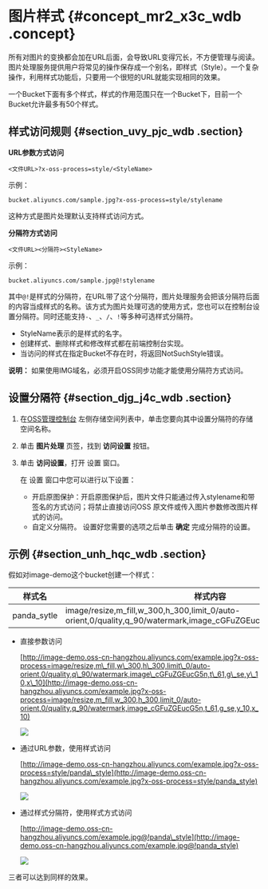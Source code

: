 # 图片样式 {#concept_mr2_x3c_wdb .concept}

所有对图片的变换都会加在URL后面，会导致URL变得冗长，不方便管理与阅读。图片处理服务提供用户将常见的操作保存成一个别名，即样式（Style）。一个复杂操作，利用样式功能后，只要用一个很短的URL就能实现相同的效果。

一个Bucket下面有多个样式，样式的作用范围只在一个Bucket下，目前一个Bucket允许最多有50个样式。

## 样式访问规则 {#section_uvy_pjc_wdb .section}

**URL参数方式访问**

```
<文件URL>?x-oss-process=style/<StyleName>
```

示例：

`bucket.aliyuncs.com/sample.jpg?x-oss-process=style/stylename`

这种方式是图片处理默认支持样式访问方式。

**分隔符方式访问**

```
<文件URL><分隔符><StyleName>
```

示例：

`bucket.aliyuncs.com/sample.jpg@!stylename`

其中`@!`是样式的分隔符，在URL带了这个分隔符，图片处理服务会把该分隔符后面的内容当成样式的名称。该方式为图片处理可选的使用方式，您也可以在控制台设置分隔符。同时还能支持`-`、`_`、`/`、`!`等多种可选样式分隔符。

-   StyleName表示的是样式的名字。
-   创建样式、删除样式和修改样式都在前端控制台实现。
-   当访问的样式在指定Bucket不存在时，将返回NotSuchStyle错误。

**说明：** 如果使用IMG域名，必须开启OSS同步功能才能使用分隔符方式访问。

## 设置分隔符 {#section_djg_j4c_wdb .section}

1.  在[OSS管理控制台](https://oss.console.aliyun.com/overview) 左侧存储空间列表中，单击您要向其中设置分隔符的存储空间名称。
2.  单击 **图片处理** 页签，找到 **访问设置** 按钮。

     

3.  单击 **访问设置**，打开 设置 窗口。

     

    在 设置 窗口中您可以进行以下设置：

    -   开启原图保护：开启原图保护后，图片文件只能通过传入stylename和带签名的方式访问；将禁止直接访问OSS 原文件或传入图片参数修改图片样式的访问。
    -   自定义分隔符。
    设置好您需要的选项之后单击 **确定** 完成分隔符的设置。


## 示例 {#section_unh_hqc_wdb .section}

假如对image-demo这个bucket创建一个样式：

|样式名|样式内容|
|---|----|
|panda\_sytle|image/resize,m\_fill,w\_300,h\_300,limit\_0/auto-orient,0/quality,q\_90/watermark,image\_cGFuZGEucG5n,t\_61,g\_se,y\_10,x\_10|

-   直接参数访问

    [http://image-demo.oss-cn-hangzhou.aliyuncs.com/example.jpg?x-oss-process=image/resize,m\_fill,w\_300,h\_300,limit\_0/auto-orient,0/quality,q\_90/watermark,image\_cGFuZGEucG5n,t\_61,g\_se,y\_10,x\_10](http://image-demo.oss-cn-hangzhou.aliyuncs.com/example.jpg?x-oss-process=image/resize,m_fill,w_300,h_300,limit_0/auto-orient,0/quality,q_90/watermark,image_cGFuZGEucG5n,t_61,g_se,y_10,x_10)

    ![](http://static-aliyun-doc.oss-cn-hangzhou.aliyuncs.com/assets/img/4792/2884_zh-CN.jpg)

-   通过URL参数，使用样式访问

    [http://image-demo.oss-cn-hangzhou.aliyuncs.com/example.jpg?x-oss-process=style/panda\_style](http://image-demo.oss-cn-hangzhou.aliyuncs.com/example.jpg?x-oss-process=style/panda_style)

    ![](http://static-aliyun-doc.oss-cn-hangzhou.aliyuncs.com/assets/img/4792/2885_zh-CN.jpg)

-   通过样式分隔符，使用样式方式访问

    [http://image-demo.oss-cn-hangzhou.aliyuncs.com/example.jpg@!panda\_style](http://image-demo.oss-cn-hangzhou.aliyuncs.com/example.jpg@!panda_style)

    ![](http://static-aliyun-doc.oss-cn-hangzhou.aliyuncs.com/assets/img/4792/2886_zh-CN.jpg@!panda_style)


三者可以达到同样的效果。

